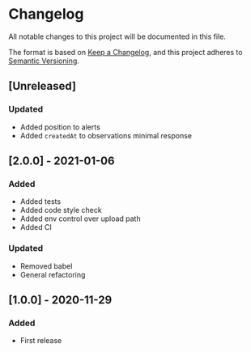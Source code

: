 # Changelog
All notable changes to this project will be documented in this file.

The format is based on [Keep a Changelog](https://keepachangelog.com/en/1.0.0/),
and this project adheres to [Semantic Versioning](https://semver.org/spec/v2.0.0.html).

## [Unreleased]
### Updated
- Added position to alerts
- Added `createdAt` to observations minimal response

## [2.0.0] - 2021-01-06
### Added
- Added tests
- Added code style check
- Added env control over upload path
- Added CI

### Updated
- Removed babel
- General refactoring

## [1.0.0] - 2020-11-29
### Added
- First release
